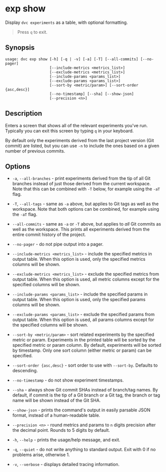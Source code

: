 # exp show

Display `dvc experiments` as a table, with optional formatting.

> Press `q` to exit.

## Synopsis

```usage
usage: dvc exp show [-h] [-q | -v] [-a] [-T] [--all-commits] [--no-pager]
                    [--include-metrics <metrics_list>]
                    [--exclude-metrics <metrics_list>]
                    [--include-params <params_list>]
                    [--exclude-params <params_list>]
                    [--sort-by <metric/param>] [--sort-order {asc,desc}]
                    [--no-timestamp] [--sha] [--show-json]
                    [--precision <n>]
```

## Description

Enters a screen that shows all of the relevant experiments you've run. Typically
you can exit this screen by typing `q` in your keyboard.

By default only the experiments derived from the last project version (Git
commit) are listed, but you can use `-n` to include the ones based on a given
number of previous commits.

## Options

- `-a`, `--all-branches` - print experiments derived from the tip of all Git
  branches instead of just those derived from the current workspace. Note that
  this can be combined with `-T` below, for example using the `-aT` flag.

- `-T`, `--all-tags` - same as `-a` above, but applies to Git tags as well as
  the workspace. Note that both options can be combined, for example using the
  `-aT` flag.

- `--all-commits` - same as `-a` or `-T` above, but applies to _all_ Git commits
  as well as the workspace. This prints all experiments derived from the entire
  commit history of the project.

- `--no-pager` - do not pipe output into a pager.

- `--include-metrics <metrics_list>` - include the specified metrics in output
  table. When this option is used, only the specified metrics columns will be
  shown.

- `--exclude-metrics <metrics_list>` - exclude the specified metrics from output
  table. When this option is used, all metric columns except for the specified
  columns will be shown.

- `--include-params <params_list>` - include the specified params in output
  table. When this option is used, only the specified params columns will be
  shown.

- `--exclude-params <params_list>` - exclude the specified params from output
  table. When this option is used, all params columns except for the specified
  columns will be shown.

- `--sort-by <metric/param>` - sort related experiments by the specified metric
  or param. Experiments in the printed table will be sorted by the specified
  metric or param column. By default, experiments will be sorted by timestamp.
  Only one sort column (either metric or param) can be specified.

- `--sort-order {asc,desc}` - sort order to use with `--sort-by`. Defaults to
  descending.

- `--no-timestamp` - do not show experiment timestamps.

- `--sha` - always show Git commit SHAs instead of branch/tag names. By default,
  if commit is the tip of a Git branch or a Git tag, the branch or tag name will
  be shown instead of the Git SHA.

- `--show-json` - prints the command's output in easily parsable JSON format,
  instead of a human-readable table.

- `--precision <n>` - round metrics and params to `n` digits precision after the
  decimal point. Rounds to 5 digits by default.

- `-h`, `--help` - prints the usage/help message, and exit.

- `-q`, `--quiet` - do not write anything to standard output. Exit with 0 if no
  problems arise, otherwise 1.

- `-v`, `--verbose` - displays detailed tracing information.
